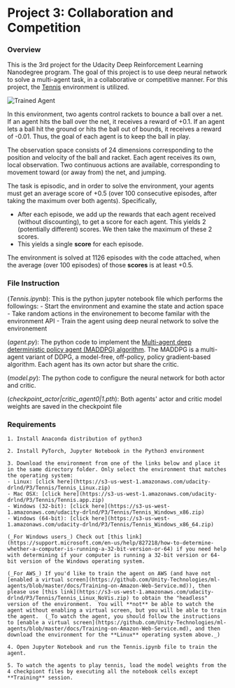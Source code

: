 [//]: # (Image References)

[image1]: https://user-images.githubusercontent.com/10624937/42135623-e770e354-7d12-11e8-998d-29fc74429ca2.gif "Trained Agent"
[image2]: https://user-images.githubusercontent.com/10624937/42135622-e55fb586-7d12-11e8-8a54-3c31da15a90a.gif "Soccer"


# Project 3: Collaboration and Competition

### Overview

This is the 3rd project for the Udacity Deep Reinforcement Learning Nanodegree program. The goal of this project is to use deep neural network to solve a multi-agent task, in a collaborative or competitive manner. For this project, the [Tennis](https://github.com/Unity-Technologies/ml-agents/blob/master/docs/Learning-Environment-Examples.md#tennis) environment is utilized.

![Trained Agent][image1]

In this environment, two agents control rackets to bounce a ball over a net. If an agent hits the ball over the net, it receives a reward of +0.1.  If an agent lets a ball hit the ground or hits the ball out of bounds, it receives a reward of -0.01.  Thus, the goal of each agent is to keep the ball in play.

The observation space consists of 24 dimensions corresponding to the position and velocity of the ball and racket. Each agent receives its own, local observation.  Two continuous actions are available, corresponding to movement toward (or away from) the net, and jumping. 

The task is episodic, and in order to solve the environment, your agents must get an average score of +0.5 (over 100 consecutive episodes, after taking the maximum over both agents). Specifically,

- After each episode, we add up the rewards that each agent received (without discounting), to get a score for each agent. This yields 2 (potentially different) scores. We then take the maximum of these 2 scores.
- This yields a single **score** for each episode.

The environment is solved at 1126 episodes with the code attached, when the average (over 100 episodes) of those **scores** is at least +0.5.

### File Instruction
(_Tennis.ipynb_): This is the python jupyter notebook file which performs the followings:
	- Start the environment and examine the state and action space
	- Take random actions in the environement to become familar with the environment API
	- Train the agent using deep neural network to solve the environement

(_agent.py_): The python code to implement the [Multi-agent deep deterministic policy agent (MADDPG) algorithm](https://arxiv.org/pdf/1706.02275.pdf). The MADDPG is a multi-agent variant of DDPG, a model-free, off-policy, policy gradient-based algorithm. Each agent has its own actor but share the critic.	

(_model.py_): The python code to configure the neural network for both actor and critic.

(_checkpoint_actor|critic_agent0|1.pth_): Both agents' actor and critic model weights are saved in the checkpoint file

### Requirements
	1. Install Anaconda distribution of python3

	2. Install PyTorch, Jupyter Notebook in the Python3 environment

	3. Download the environment from one of the links below and place it in the same directory folder. Only select the environment that matches the operating system:
    - Linux: [click here](https://s3-us-west-1.amazonaws.com/udacity-drlnd/P3/Tennis/Tennis_Linux.zip)
    - Mac OSX: [click here](https://s3-us-west-1.amazonaws.com/udacity-drlnd/P3/Tennis/Tennis.app.zip)
    - Windows (32-bit): [click here](https://s3-us-west-1.amazonaws.com/udacity-drlnd/P3/Tennis/Tennis_Windows_x86.zip)
    - Windows (64-bit): [click here](https://s3-us-west-1.amazonaws.com/udacity-drlnd/P3/Tennis/Tennis_Windows_x86_64.zip)
    
    (_For Windows users_) Check out [this link](https://support.microsoft.com/en-us/help/827218/how-to-determine-whether-a-computer-is-running-a-32-bit-version-or-64) if you need help with determining if your computer is running a 32-bit version or 64-bit version of the Windows operating system.

    (_For AWS_) If you'd like to train the agent on AWS (and have not [enabled a virtual screen](https://github.com/Unity-Technologies/ml-agents/blob/master/docs/Training-on-Amazon-Web-Service.md)), then please use [this link](https://s3-us-west-1.amazonaws.com/udacity-drlnd/P3/Tennis/Tennis_Linux_NoVis.zip) to obtain the "headless" version of the environment.  You will **not** be able to watch the agent without enabling a virtual screen, but you will be able to train the agent.  (_To watch the agent, you should follow the instructions to [enable a virtual screen](https://github.com/Unity-Technologies/ml-agents/blob/master/docs/Training-on-Amazon-Web-Service.md), and then download the environment for the **Linux** operating system above._)

	4. Open Jupyter Notebook and run the Tennis.ipynb file to train the agent. 

	5. To watch the agents to play tennis, load the model weights from the 4 checkpiont files by executing all the notebook cells except **Training** session.